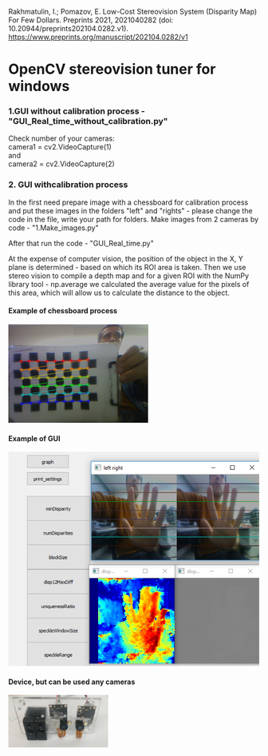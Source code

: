 Rakhmatulin, I.; Pomazov, E. Low-Cost Stereovision System (Disparity Map) For Few Dollars. Preprints 2021, 2021040282 (doi: 10.20944/preprints202104.0282.v1).
https://www.preprints.org/manuscript/202104.0282/v1

# OpenCV stereovision tuner for windows
### 1.GUI without calibration process - "GUI_Real_time_without_calibration.py" 
Check number of your cameras:  
camera1 = cv2.VideoCapture(1)  
and  
camera2 = cv2.VideoCapture(2)  
  
### 2. GUI withcalibration process 
In the first need prepare  image with a chessboard for calibration process and put these images in the folders "left" and "rights" - please change the code in the file, write your path for folders. Make images from 2 cameras by code - "1.Make_images.py"

After that run the code - "GUI_Real_time.py"

At the expense of computer vision, the position of the object in the X, Y plane is determined - based on which its ROI area is taken. Then we use stereo vision to compile a depth map and for a given ROI with the NumPy library tool - np.average we calculated the average value for the pixels of this area, which will allow us to calculate the distance to the object. 


#### Example of chessboard process
![alt tag](https://github.com/Ildaron/OpenCV-stereovision-tuner-for-windows/blob/master/pic.1.bmp "Example of result for Fast Fourier  transform")​


#### Example of GUI
![alt tag](https://github.com/Ildaron/OpenCV-stereovision-tuner-for-windows/blob/master/pic.2.bmp "Example of result for Fast Fourier  transform")​


#### Device, but can be used any cameras 
![alt tag](https://github.com/Ildaron/OpenCV-stereovision-tuner-for-windows/blob/master/pic.3.bmp "Example of result for Fast Fourier  transform")​




